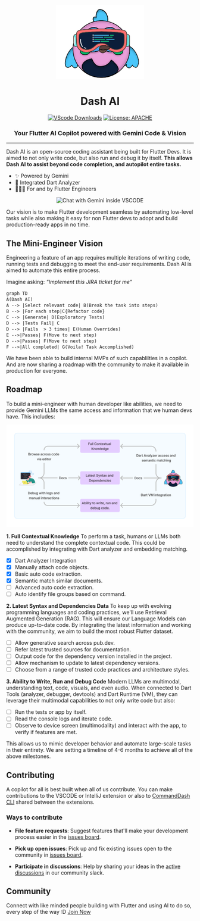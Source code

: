 
<p  align="center">
<a  href=""  rel="noopener">
<img  height=200px  src="assets/commanddash-logo.png"></a>
</p>
<h1 align="center">Dash AI</h1>
<center>

[![VScode Downloads](https://img.shields.io/visual-studio-marketplace/d/WelltestedAI.fluttergpt)](https://marketplace.visualstudio.com/items?itemName=WelltestedAI.fluttergpt&ssr=false#overview) [![License: APACHE](https://img.shields.io/badge/License-APACHE%202.0-yellow)](/LICENSE)
</center>

<h3 align="center">Your Flutter AI Copilot powered with Gemini Code & Vision</h3>

-----------------
Dash AI is an open-source coding assistant being built for Flutter Devs. It is aimed to not only write code, but also run and debug it by itself. **This allows Dash AI to assist beyond code completion, and autopilot entire tasks.** 


- ✨ Powered by Gemini
- 🤝 Integrated Dart Analyzer
- 👨🏼‍💻 For and by Flutter Engineers
<p align="center">
<img src="https://media.giphy.com/media/T4ZnPW67QbajS5z4nU/giphy.gif" alt="Chat with Gemini inside VSCODE" width="500"/>
</p>

Our vision is to make Flutter development seamless by automating low-level tasks while also making it easy for non Flutter devs to adopt and build production-ready apps in no time.


## The Mini-Engineer Vision

Engineering a feature of an app requires multiple iterations of writing code, running tests and debugging to meet the end-user requirements.  Dash AI is aimed to automate this entire process. 

Imagine asking: *"Implement this JIRA ticket for me"*

```mermaid
graph TD
A(Dash AI)
A --> |Select relevant code| B(Break the task into steps)
B --> |For each step|C{Refactor code}
C --> |Generate| D(Exploratory Tests)
D --> |Tests Fail| C
D --> |Fails  > 3 times| E(Human Overrides)
E -->|Passes| F(Move to next step)
D -->|Passes| F(Move to next step)
F -->|All completed| G(Voila! Task Accomplished)
```

We have been able to build internal MVPs of such capablilties in a copilot. And are now sharing a roadmap with the community to make it available in production for everyone.

## Roadmap

To build a mini-engineer with human developer like abilities, we need to provide Gemini LLMs the same access and information that we human devs have. This includes:

<img src="assets/llm-matching-human-capabilities.png"></a>

**1. Full Contextual Knowledge**
To perform a task, humans or LLMs both need to understand the complete contextual code. This could be accomplished by integrating with Dart analyzer and embedding matching.

 - [x] Dart Analyzer Integration 
 - [x] Manually attach code objects.
 - [x] Basic auto code extraction.
 - [x] Semantic match similar documents.
 - [ ] Advanced auto code extraction.  
 - [ ] Auto identify file groups based on command.

**2. Latest Syntax and Dependencies Data**
To keep up with evolving programming languages and coding practices, we'll use Retrieval Augmented Generation (RAG). This will ensure our Language Models can produce up-to-date code. By integrating the latest information and working with the community, we aim to build the most robust Flutter dataset.

 - [ ] Allow generative search across pub.dev.
 - [ ] Refer latest trusted sources for documentation. 
 - [ ] Output code for the dependency version installed in the project. 
 - [ ] Allow mechanism to update to latest dependency versions. 
 - [ ] Choose from a range of trusted code practices and architecture styles.

**3. Ability to Write, Run and Debug Code**
Modern LLMs are multimodal, understanding text, code, visuals, and even audio. When connected to Dart Tools (analyzer, debugger, devtools) and Dart Runtime (VM), they can leverage their multimodal capabilities to not only write code but also:

 - [ ] Run the tests or app by itself. 
 - [ ] Read the console logs and iterate code.
 - [ ] Observe to device screen (multimodality) and interact with the app, to verify if features are met.

This allows us to mimic developer behavior and automate large-scale tasks in their entirety. We are setting a timeline of 4-6 months to achieve all of the above milestones.

## Contributing

A copilot for all is best built when all of us contribute. You can make contributions to the VSCODE or IntelliJ extension or also to [CommandDash CLI](https://github.com/Welltested-AI/commanddash) shared between the extensions.

### Ways to contribute

-  **File feature requests**: Suggest features that'll make your development process easier in the [issues board](https://github.com/Welltested-AI/fluttergpt/issues).

-  **Pick up open issues**: Pick up and fix existing issues open to the community in [issues board](https://github.com/Welltested-AI/fluttergpt/issues).

-  **Participate in discussions**: Help by sharing your ideas in the [active discussions](https://join.slack.com/t/welltested-ai/shared_invite/zt-25u09fty8-gaggH9HbmopB~4tialTrlA) in our community slack.

## Community

Connect with like minded people building with Flutter and using AI to do so, every step of the way :D [Join Now](https://join.slack.com/t/welltested-ai/shared_invite/zt-25u09fty8-gaggH9HbmopB~4tialTrlA)